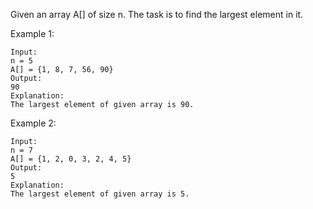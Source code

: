 Given an array A[] of size n. The task is to find the largest element in it.
 

Example 1:

```
Input:
n = 5
A[] = {1, 8, 7, 56, 90}
Output:
90
Explanation:
The largest element of given array is 90.
```

Example 2:
```
Input:
n = 7
A[] = {1, 2, 0, 3, 2, 4, 5}
Output:
5
Explanation:
The largest element of given array is 5.
```

